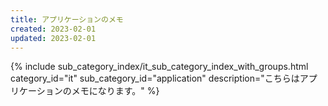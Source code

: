```yaml
---
title: アプリケーションのメモ
created: 2023-02-01
updated: 2023-02-01
---
```

{% include sub_category_index/it_sub_category_index_with_groups.html
    category_id="it"
    sub_category_id="application"
    description="こちらはアプリケーションのメモになります。" %}
